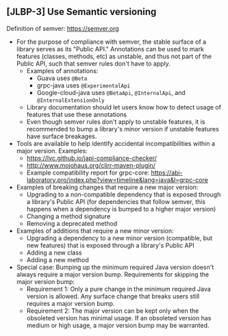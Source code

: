 [JLBP-3] Use Semantic versioning
--------------------------------

Definition of semver: https://semver.org

- For the purpose of compliance with semver, the stable surface of a library
  serves as its "Public API." Annotations can be used to mark features
  (classes, methods, etc) as unstable, and thus not part of the Public API,
  such that semver rules don't have to apply. 
  - Examples of annotations:
    - Guava uses `@Beta`
    - grpc-java uses `@ExperimentalApi`
    - Google-cloud-java uses `@BetaApi`, `@InternalApi`, and
      `@InternalExtensionOnly`
  - Library documentation should let users know how to detect usage of
    features that use these annotations
  - Even though semver rules don't apply to unstable features, it is
    recommended to bump a library's minor version if unstable features have
    surface breakages.
- Tools are available to help identify accidental incompatibilities within a
  major version. Examples:
  - https://lvc.github.io/japi-compliance-checker/ 
  - http://www.mojohaus.org/clirr-maven-plugin/
  - Example compatibility report for grpc-core:
    https://abi-laboratory.pro/index.php?view=timeline&lang=java&l=grpc-core 
- Examples of breaking changes that require a new major version:
  - Upgrading to a non-compatible dependency that is exposed through a
    library's Public API (for dependencies that follow semver, this happens
    when a dependency is bumped to a higher major version)
  - Changing a method signature
  - Removing a deprecated method
- Examples of additions that require a new minor version:
  - Upgrading a dependency to a new minor version (compatible, but new
    features) that is exposed through a library's Public API
  - Adding a new class
  - Adding a new method
- Special case: Bumping up the minimum required Java version doesn't always
  require a major version bump. Requirements for skipping the major version
  bump:
  - Requirement 1: Only a pure change in the minimum required Java version
    is allowed. Any surface change that breaks users still requires a major
    version bump.
  - Requirement 2: The major version can be kept only when the obsoleted
    version has minimal usage. If an obsoleted version has medium or high
    usage, a major version bump may be warranted.

